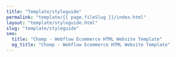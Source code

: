 ```yaml
---
title: "Template/styleguide"
permalink: "template/{{ page.fileSlug }}/index.html"
layout: "template/styleguide.html"
slug: "template/styleguide"
seo:
  title: "Chomp - Webflow Ecommerce HTML Website Template"
  og_title: "Chomp - Webflow Ecommerce HTML Website Template"
---
```



